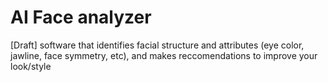 # AI Face analyzer

[Draft] software that identifies facial structure and attributes (eye color, jawline, face symmetry, etc), and makes reccomendations to improve your look/style
